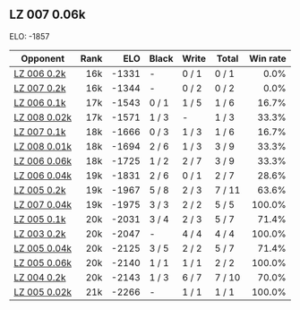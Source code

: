 ## LZ 007 0.06k ##

ELO: -1857

Opponent | Rank | ELO | Black | Write | Total | Win rate
---------|-----:|----:|-------|-------|-------|-------:
[LZ 006 0.2k](LZ%20006%200.2k.md) | 16k | -1331 | - | 0 / 1 | 0 / 1 | 0.0%
[LZ 007 0.2k](LZ%20007%200.2k.md) | 16k | -1344 | - | 0 / 2 | 0 / 2 | 0.0%
[LZ 006 0.1k](LZ%20006%200.1k.md) | 17k | -1543 | 0 / 1 | 1 / 5 | 1 / 6 | 16.7%
[LZ 008 0.02k](LZ%20008%200.02k.md) | 17k | -1571 | 1 / 3 | - | 1 / 3 | 33.3%
[LZ 007 0.1k](LZ%20007%200.1k.md) | 18k | -1666 | 0 / 3 | 1 / 3 | 1 / 6 | 16.7%
[LZ 008 0.01k](LZ%20008%200.01k.md) | 18k | -1694 | 2 / 6 | 1 / 3 | 3 / 9 | 33.3%
[LZ 006 0.06k](LZ%20006%200.06k.md) | 18k | -1725 | 1 / 2 | 2 / 7 | 3 / 9 | 33.3%
[LZ 006 0.04k](LZ%20006%200.04k.md) | 19k | -1831 | 2 / 6 | 0 / 1 | 2 / 7 | 28.6%
[LZ 005 0.2k](LZ%20005%200.2k.md) | 19k | -1967 | 5 / 8 | 2 / 3 | 7 / 11 | 63.6%
[LZ 007 0.04k](LZ%20007%200.04k.md) | 19k | -1975 | 3 / 3 | 2 / 2 | 5 / 5 | 100.0%
[LZ 005 0.1k](LZ%20005%200.1k.md) | 20k | -2031 | 3 / 4 | 2 / 3 | 5 / 7 | 71.4%
[LZ 003 0.2k](LZ%20003%200.2k.md) | 20k | -2047 | - | 4 / 4 | 4 / 4 | 100.0%
[LZ 005 0.04k](LZ%20005%200.04k.md) | 20k | -2125 | 3 / 5 | 2 / 2 | 5 / 7 | 71.4%
[LZ 005 0.06k](LZ%20005%200.06k.md) | 20k | -2140 | 1 / 1 | 1 / 1 | 2 / 2 | 100.0%
[LZ 004 0.2k](LZ%20004%200.2k.md) | 20k | -2143 | 1 / 3 | 6 / 7 | 7 / 10 | 70.0%
[LZ 005 0.02k](LZ%20005%200.02k.md) | 21k | -2266 | - | 1 / 1 | 1 / 1 | 100.0%
